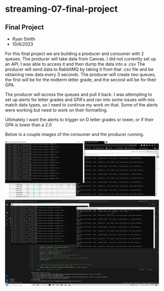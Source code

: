 # streaming-07-final-project

## Final Project
- Ryan Smith
- 10/6/2023

For this final project we are building a producer and consumer with 2 queues. The producer will take data from Canvas.
I did not currently set up an API, I was able to access it and then dump the data into a .csv
The producer will send data to RabbitMQ by taking it from that .csv file and be obtaining new data every 3 seconds.
The producer will create two queues, the first will be for the midterm letter grade, and the second will be for their GPA.

The producer will access the queues and pull it back. I was attempting to set up alerts for letter grades and GPA's and 
ran into some issues with mis match data types, so I need to continue my work on that. Some of the alerts were working but need to work on their formatting. 

Ultimately I want the alerts to trigger on D letter grades or lower, or if their GPA is lower than a 2.0

Below is a couple images of the consumer and the producer running. 

![Final Project Running above RabbitMQ](./images/FinalProjectRunning.JPG)
![Final Project Running above RabbitMQ with a grade alert](./images/FinalProjectAlert.JPG)
